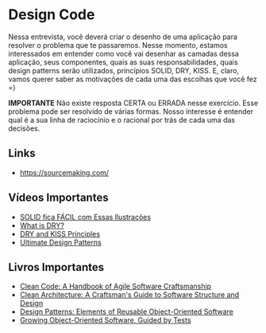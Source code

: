 # Design Code

Nessa entrevista, você deverá criar o desenho de uma aplicação para resolver o problema que te passaremos. Nesse momento, estamos interessados em entender como você vai desenhar as camadas dessa aplicação, seus componentes, quais as suas responsabilidades, quais design patterns serão utilizados, princípios SOLID, DRY, KISS. E, claro, vamos querer saber as motivações de cada uma das escolhas que você fez =)

**IMPORTANTE**
Não existe resposta CERTA ou ERRADA nesse exercício. Esse problema pode ser resolvido de várias formas. Nosso interesse é entender qual é a sua linha de raciocínio e o racional por trás de cada uma das decisões.

## Links
- https://sourcemaking.com/


## Vídeos Importantes
- [SOLID fica FÁCIL com Essas Ilustrações](https://www.youtube.com/watch?v=6SfrO3D4dHM)
- [What is DRY?](https://www.youtube.com/watch?v=L2cV6VZDGa0)
- [DRY and KISS Principles](https://www.youtube.com/watch?v=i-hxbBNZziI)
- [Ultimate Design Patterns](https://www.youtube.com/watch?v=NU_1StN5Tkk)

## Livros Importantes
- [Clean Code: A Handbook of Agile Software Craftsmanship](https://www.amazon.com/Clean-Code-Handbook-Software-Craftsmanship/dp/0132350882)
- [Clean Architecture: A Craftsman's Guide to Software Structure and Design](https://www.amazon.com.br/Clean-Architecture-Craftsmans-Software-Structure-ebook/dp/B075LRM681)
- [Design Patterns: Elements of Reusable Object-Oriented Software](https://www.amazon.com.br/Design-Patterns-Object-Oriented-Addison-Wesley-Professional-ebook/dp/B000SEIBB8/)
- [Growing Object-Oriented Software, Guided by Tests](https://www.amazon.com.br/Growing-Object-Oriented-Software-Addison-Wesley-Signature-ebook/dp/B002TIOYVW/)
